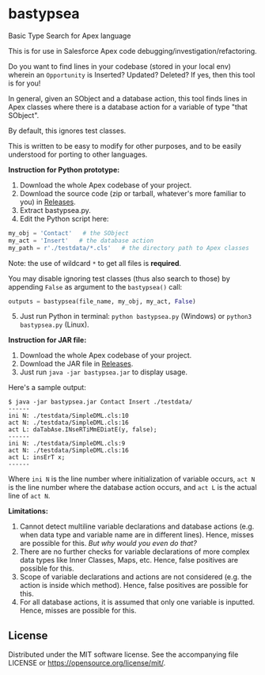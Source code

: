 # bastypsea
Basic Type Search for Apex language

This is for use in Salesforce Apex code debugging/investigation/refactoring.

Do you want to find lines in your codebase (stored in your local env) wherein
an `Opportunity` is Inserted? Updated? Deleted? If yes, then this tool is for you!

In general, given an SObject and a database action, this tool finds lines in Apex classes
where there is a database action for a variable of type "that SObject".

By default, this ignores test classes.

This is written to be easy to modify for other purposes, and to be
easily understood for porting to other languages.

**Instruction for Python prototype:**
1) Download the whole Apex codebase of your project.
2) Download the source code (zip or tarball, whatever's more familiar to you) in [Releases](../../releases).
3) Extract bastypsea.py.
4) Edit the Python script here:
```Python
my_obj = 'Contact'   # the SObject
my_act = 'Insert'   # the database action
my_path = r'./testdata/*.cls'   # the directory path to Apex classes
```
Note: the use of wildcard `*` to get all files is **required**.

You may disable ignoring test classes (thus also search to those)
by appending `False` as argument to the `bastypsea()` call:
```Python
outputs = bastypsea(file_name, my_obj, my_act, False)
```
5) Just run Python in terminal: `python bastypsea.py` (Windows)
or `python3 bastypsea.py` (Linux).

**Instruction for JAR file:**
1) Download the whole Apex codebase of your project.
2) Download the JAR file in [Releases](../../releases).
3) Just run `java -jar bastypsea.jar` to display usage.

Here's a sample output:
```
$ java -jar bastypsea.jar Contact Insert ./testdata/
------
ini N: ./testdata/SimpleDML.cls:10
act N: ./testdata/SimpleDML.cls:16
act L: daTabAse.INseRTiMmEDiatE(y, false);
------
ini N: ./testdata/SimpleDML.cls:9
act N: ./testdata/SimpleDML.cls:16
act L: insErT x;
------
```
Where `ini N` is the line number where initialization of variable occurs, `act N` is the line number where the database action occurs, and `act L` is the actual line of `act N`.

**Limitations:**
1) Cannot detect multiline variable declarations and database actions
   (e.g. when data type and variable name are in different lines).
   Hence, misses are possible for this. *But why would you even do that?*
2) There are no further checks for variable declarations of more complex
   data types like Inner Classes, Maps, etc.
   Hence, false positives are possible for this.
3) Scope of variable declarations and actions are not considered
   (e.g. the action is inside which method).
   Hence, false positives are possible for this.
4) For all database actions, it is assumed that only one variable is inputted.
   Hence, misses are possible for this.

## License
Distributed under the MIT software license. See the accompanying
file LICENSE or https://opensource.org/license/mit/.
